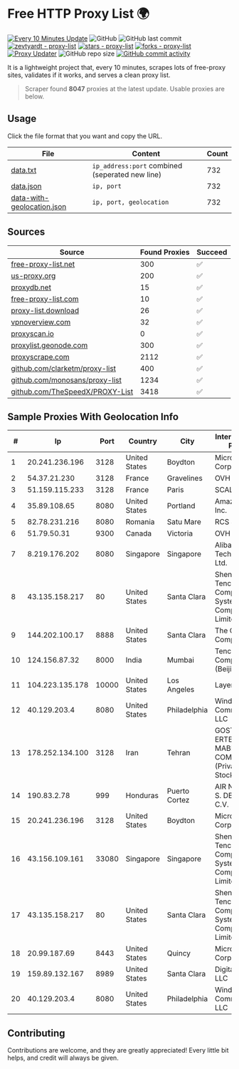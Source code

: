 
# Free HTTP Proxy List 🌍

[![Every 10 Minutes Update](https://github.com/mertguvencli/http-proxy-list/actions/workflows/main.yml/badge.svg?branch=main)](https://github.com/mertguvencli/http-proxy-list/actions/workflows/main.yml)
![GitHub](https://img.shields.io/github/license/mertguvencli/http-proxy-list)
![GitHub last commit](https://img.shields.io/github/last-commit/mertguvencli/http-proxy-list)
[![zevtyardt - proxy-list](https://img.shields.io/static/v1?label=zevtyardt&message=proxy-list&color=blue&logo=github)](https://github.com/zevtyardt/proxy-list "Go to GitHub repo")
[![stars - proxy-list](https://img.shields.io/github/stars/zevtyardt/proxy-list?style=social)](https://github.com/zevtyardt/proxy-list)
[![forks - proxy-list](https://img.shields.io/github/forks/zevtyardt/proxy-list?style=social)](https://github.com/zevtyardt/proxy-list)
[![Proxy Updater](https://github.com/zevtyardt/proxy-list/workflows/Proxy%20Updater/badge.svg)](https://github.com/zevtyardt/proxy-list/actions?query=workflow:"Proxy+Updater")
![GitHub repo size](https://img.shields.io/github/repo-size/zevtyardt/proxy-list)
[![GitHub commit activity](https://img.shields.io/github/commit-activity/m/zevtyardt/proxy-list?logo=commits)](https://github.com/zevtyardt/proxy-list/commits/main)

It is a lightweight project that, every 10 minutes, scrapes lots of free-proxy sites, validates if it works, and serves a clean proxy list.

> Scraper found **8047** proxies at the latest update. Usable proxies are below.

## Usage

Click the file format that you want and copy the URL.

|File|Content|Count|
|----|-------|-----|
|[data.txt](https://raw.githubusercontent.com/mertguvencli/http-proxy-list/main/proxy-list/data.txt)|`ip_address:port` combined (seperated new line)|732|
|[data.json](https://raw.githubusercontent.com/mertguvencli/http-proxy-list/main/proxy-list/data.json)|`ip, port`|732|
|[data-with-geolocation.json](https://raw.githubusercontent.com/mertguvencli/http-proxy-list/main/proxy-list/data-with-geolocation.json)|`ip, port, geolocation`|732|

## Sources

|Source|Found Proxies|Succeed|
|------|-------------|-------|
|[free-proxy-list.net](https://free-proxy-list.net)|300|✅|
|[us-proxy.org](https://www.us-proxy.org)|200|✅|
|[proxydb.net](http://proxydb.net)|15|✅|
|[free-proxy-list.com](https://free-proxy-list.com/?page=&port=&type%5B%5D=http&type%5B%5D=https&up_time=0&search=Search)|10|✅|
|[proxy-list.download](https://www.proxy-list.download/HTTP)|26|✅|
|[vpnoverview.com](https://vpnoverview.com/privacy/anonymous-browsing/free-proxy-servers)|32|✅|
|[proxyscan.io](https://www.proxyscan.io)|0|✅|
|[proxylist.geonode.com](https://proxylist.geonode.com/api/proxy-list?limit=300&page=1&sort_by=lastChecked&sort_type=desc&protocols=http,https)|300|✅|
|[proxyscrape.com](https://api.proxyscrape.com/v2/?request=displayproxies&protocol=http&timeout=10000&country=all&ssl=all&anonymity=all)|2112|✅|
|[github.com/clarketm/proxy-list](https://raw.githubusercontent.com/clarketm/proxy-list/master/proxy-list-raw.txt)|400|✅|
|[github.com/monosans/proxy-list](https://raw.githubusercontent.com/monosans/proxy-list/main/proxies/http.txt)|1234|✅|
|[github.com/TheSpeedX/PROXY-List](https://raw.githubusercontent.com/TheSpeedX/PROXY-List/master/http.txt)|3418|✅|


## Sample Proxies With Geolocation Info

|#|Ip|Port|Country|City|Internet Service Provider|
|-|--|----|-------|----|-------------------------|
|1|20.241.236.196|3128|United States|Boydton|Microsoft Corporation|
|2|54.37.21.230|3128|France|Gravelines|OVH SAS|
|3|51.159.115.233|3128|France|Paris|SCALEWAY|
|4|35.89.108.65|8080|United States|Portland|Amazon.com, Inc.|
|5|82.78.231.216|8080|Romania|Satu Mare|RCS & RDS|
|6|51.79.50.31|9300|Canada|Victoria|OVH SAS|
|7|8.219.176.202|8080|Singapore|Singapore|Alibaba (US) Technology Co., Ltd.|
|8|43.135.158.217|80|United States|Santa Clara|Shenzhen Tencent Computer Systems Company Limited|
|9|144.202.100.17|8888|United States|Santa Clara|The Constant Company|
|10|124.156.87.32|8000|India|Mumbai|Tencent Cloud Computing (Beijing) Co|
|11|104.223.135.178|10000|United States|Los Angeles|LayerHost|
|12|40.129.203.4|8080|United States|Philadelphia|Windstream Communications LLC|
|13|178.252.134.100|3128|Iran|Tehran|GOSTARESH-E-ERTEBATAT-E MABNA COMPANY (Private Joint Stock)|
|14|190.83.2.78|999|Honduras|Puerto Cortez|AIR NETWORK S. DE R. L. DE C.V.|
|15|20.241.236.196|3128|United States|Boydton|Microsoft Corporation|
|16|43.156.109.161|33080|Singapore|Singapore|Shenzhen Tencent Computer Systems Company Limited|
|17|43.135.158.217|80|United States|Santa Clara|Shenzhen Tencent Computer Systems Company Limited|
|18|20.99.187.69|8443|United States|Quincy|Microsoft Corporation|
|19|159.89.132.167|8989|United States|Santa Clara|DigitalOcean, LLC|
|20|40.129.203.4|8080|United States|Philadelphia|Windstream Communications LLC|



## Contributing

Contributions are welcome, and they are greatly appreciated! Every
little bit helps, and credit will always be given.

